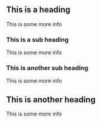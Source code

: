 ## This is a heading

This is some more info

### This is a sub heading

This is some more info

### This is another sub heading

This is some more info

## This is another heading

This is some more info